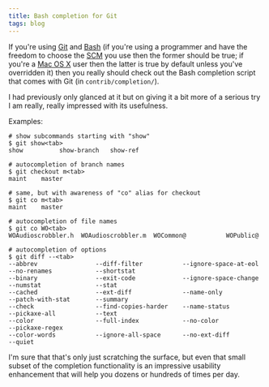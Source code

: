 ```yaml
---
title: Bash completion for Git
tags: blog
---
```


If you're using [Git](http://wincent.com/wiki/Git) and [Bash](http://wincent.com/wiki/Bash) (if you're using a programmer and have the freedom to choose the [SCM](http://wincent.com/wiki/SCM) you use then the former should be true; if you're a [Mac OS X](http://wincent.com/wiki/Mac%20OS%20X) user then the latter is true by default unless you've overridden it) then you really should check out the Bash completion script that comes with Git (in `contrib/completion/`).

I had previously only glanced at it but on giving it a bit more of a serious try I am really, really impressed with its usefulness.

Examples:

    # show subcommands starting with "show"
    $ git show<tab>
    show          show-branch   show-ref

    # autocompletion of branch names
    $ git checkout m<tab>
    maint    master

    # same, but with awareness of "co" alias for checkout
    $ git co m<tab>
    maint    master

    # autocompletion of file names
    $ git co WO<tab>
    WOAudioscrobbler.h  WOAudioscrobbler.m  WOCommon@           WOPublic@

    # autocompletion of options
    $ git diff --<tab>
    --abbrev                --diff-filter           --ignore-space-at-eol   --no-renames            --shortstat
    --binary                --exit-code             --ignore-space-change   --numstat               --stat
    --cached                --ext-diff              --name-only             --patch-with-stat       --summary
    --check                 --find-copies-harder    --name-status           --pickaxe-all           --text
    --color                 --full-index            --no-color              --pickaxe-regex
    --color-words           --ignore-all-space      --no-ext-diff           --quiet

I'm sure that that's only just scratching the surface, but even that small subset of the completion functionality is an impressive usability enhancement that will help you dozens or hundreds of times per day.

